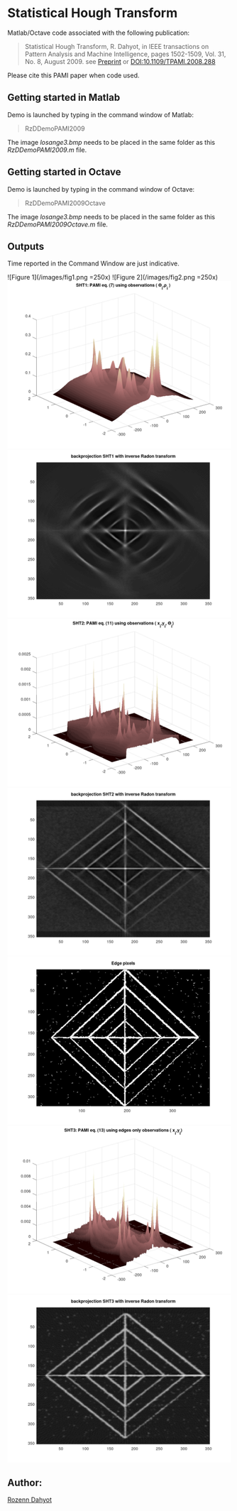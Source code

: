 # Statistical Hough Transform

Matlab/Octave code associated with the following publication: 

> Statistical Hough Transform, R. Dahyot, in IEEE transactions on Pattern Analysis and Machine Intelligence, pages 1502-1509, Vol. 31, No. 8, August 2009. 
see [Preprint](http://www.tara.tcd.ie/handle/2262/31106)  or [DOI:10.1109/TPAMI.2008.288](http://dx.doi.org/10.1109/TPAMI.2008.288)

Please cite this PAMI paper when code used.

## Getting started in Matlab

Demo is launched by typing in the command window of Matlab:

> RzDDemoPAMI2009 

The image *losange3.bmp* needs to be placed in the same folder as this *RzDDemoPAMI2009.m* file.

## Getting started in Octave

Demo is launched by typing in the command window of Octave:

> RzDDemoPAMI2009Octave 

The image *losange3.bmp* needs to be placed in the same folder as this *RzDDemoPAMI2009Octave.m* file.

## Outputs

Time reported in the Command Window are just indicative.

![Figure 1](/images/fig1.png =250x)
![Figure 2](/images/fig2.png =250x)
![Figure 3](/images/fig3.png)
![Figure 4](/images/fig4.png)
![Figure 5](/images/fig5.png)
![Figure 6](/images/fig6.png)
![Figure 7](/images/fig7.png)
![Figure 8](/images/fig8.png)
![Figure 9](/images/fig9.png)
## Author: 

[Rozenn Dahyot](https://www.scss.tcd.ie/Rozenn.Dahyot/)

